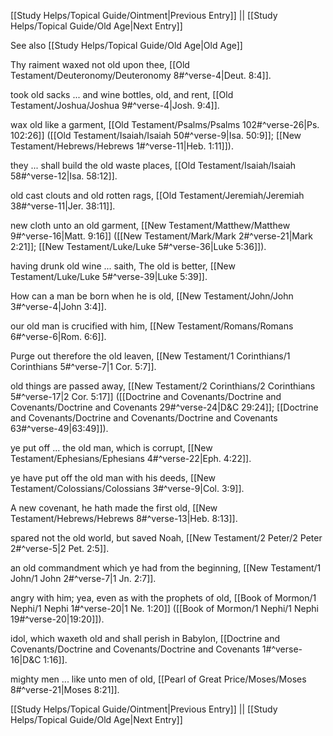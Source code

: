 [[Study Helps/Topical Guide/Ointment|Previous Entry]]  ||  [[Study Helps/Topical Guide/Old Age|Next Entry]]

 See also [[Study Helps/Topical Guide/Old Age|Old Age]]

 Thy raiment waxed not old upon thee, [[Old Testament/Deuteronomy/Deuteronomy 8#^verse-4|Deut. 8:4]].

 took old sacks ... and wine bottles, old, and rent, [[Old Testament/Joshua/Joshua 9#^verse-4|Josh. 9:4]].

 wax old like a garment, [[Old Testament/Psalms/Psalms 102#^verse-26|Ps. 102:26]] ([[Old Testament/Isaiah/Isaiah 50#^verse-9|Isa. 50:9]]; [[New Testament/Hebrews/Hebrews 1#^verse-11|Heb. 1:11]]).

 they ... shall build the old waste places, [[Old Testament/Isaiah/Isaiah 58#^verse-12|Isa. 58:12]].

 old cast clouts and old rotten rags, [[Old Testament/Jeremiah/Jeremiah 38#^verse-11|Jer. 38:11]].

 new cloth unto an old garment, [[New Testament/Matthew/Matthew 9#^verse-16|Matt. 9:16]] ([[New Testament/Mark/Mark 2#^verse-21|Mark 2:21]]; [[New Testament/Luke/Luke 5#^verse-36|Luke 5:36]]).

 having drunk old wine ... saith, The old is better, [[New Testament/Luke/Luke 5#^verse-39|Luke 5:39]].

 How can a man be born when he is old, [[New Testament/John/John 3#^verse-4|John 3:4]].

 our old man is crucified with him, [[New Testament/Romans/Romans 6#^verse-6|Rom. 6:6]].

 Purge out therefore the old leaven, [[New Testament/1 Corinthians/1 Corinthians 5#^verse-7|1 Cor. 5:7]].

 old things are passed away, [[New Testament/2 Corinthians/2 Corinthians 5#^verse-17|2 Cor. 5:17]] ([[Doctrine and Covenants/Doctrine and Covenants/Doctrine and Covenants 29#^verse-24|D&C 29:24]]; [[Doctrine and Covenants/Doctrine and Covenants/Doctrine and Covenants 63#^verse-49|63:49]]).

 ye put off ... the old man, which is corrupt, [[New Testament/Ephesians/Ephesians 4#^verse-22|Eph. 4:22]].

 ye have put off the old man with his deeds, [[New Testament/Colossians/Colossians 3#^verse-9|Col. 3:9]].

 A new covenant, he hath made the first old, [[New Testament/Hebrews/Hebrews 8#^verse-13|Heb. 8:13]].

 spared not the old world, but saved Noah, [[New Testament/2 Peter/2 Peter 2#^verse-5|2 Pet. 2:5]].

 an old commandment which ye had from the beginning, [[New Testament/1 John/1 John 2#^verse-7|1 Jn. 2:7]].

 angry with him; yea, even as with the prophets of old, [[Book of Mormon/1 Nephi/1 Nephi 1#^verse-20|1 Ne. 1:20]] ([[Book of Mormon/1 Nephi/1 Nephi 19#^verse-20|19:20]]).

 idol, which waxeth old and shall perish in Babylon, [[Doctrine and Covenants/Doctrine and Covenants/Doctrine and Covenants 1#^verse-16|D&C 1:16]].

 mighty men ... like unto men of old, [[Pearl of Great Price/Moses/Moses 8#^verse-21|Moses 8:21]].

[[Study Helps/Topical Guide/Ointment|Previous Entry]]  ||  [[Study Helps/Topical Guide/Old Age|Next Entry]]
